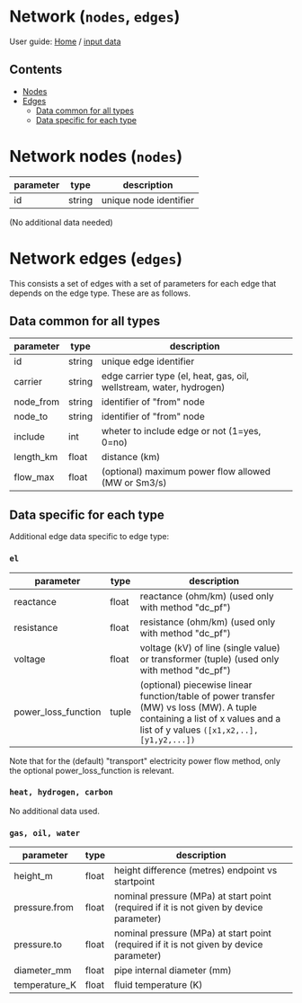 # Network (```nodes```, ```edges```)

User guide: [Home](index.md) / [input data](input_data.md)





## Contents
* [Nodes](#network-nodes-nodes)
* [Edges](#network-edges-edges)
    * [Data common for all types](#data-common-for-all-types)
    * [Data specific for each type](#data-specific-for-each-type)


# Network nodes (```nodes```)

parameter | type | description
----------|------|------------
id          | string  | unique node identifier

(No additional data needed)

# Network edges (```edges```)
This consists a set of edges with a set of parameters for each edge
that depends on the edge type. These are as follows.

## Data common for all types

parameter | type | description
----------|------|------------
id          | string  | unique edge identifier
carrier     | string |  edge carrier type (el, heat, gas, oil, wellstream, water, hydrogen)
node_from   | string | identifier of "from" node
node_to     | string | identifier of "from" node
include     | int    | wheter to include edge or not (1=yes, 0=no)
length_km   | float | distance (km)
flow_max        | float | (optional) maximum power flow allowed (MW or Sm3/s)


## Data specific for each type

Additional edge data specific to edge type:

### ```el```
parameter | type | description
----------|------|------------
reactance   | float | reactance (ohm/km) (used only with method "dc_pf")
resistance  | float | resistance (ohm/km) (used only with method "dc_pf")
voltage | float | voltage (kV) of line (single value) or transformer (tuple) (used only with method "dc_pf")
power_loss_function | tuple|  (optional) piecewise linear function/table of power transfer (MW) vs loss (MW). A tuple containing a list of x values and a list of y values `([x1,x2,..],[y1,y2,...])`

Note that for the (default) "transport" electricity power flow method, only the optional power_loss_function is relevant.


### ```heat, hydrogen, carbon```
No additional data used.

### ```gas, oil, water```

parameter | type | description
----------|------|------------
height_m      | float | height difference (metres) endpoint vs startpoint
pressure.from | float | nominal pressure (MPa) at start point (required if it is not given by device parameter)
pressure.to     | float | nominal pressure (MPa) at start point (required if it is not given by device parameter)
diameter_mm     | float | pipe internal diameter (mm)
temperature_K   | float | fluid temperature (K)
